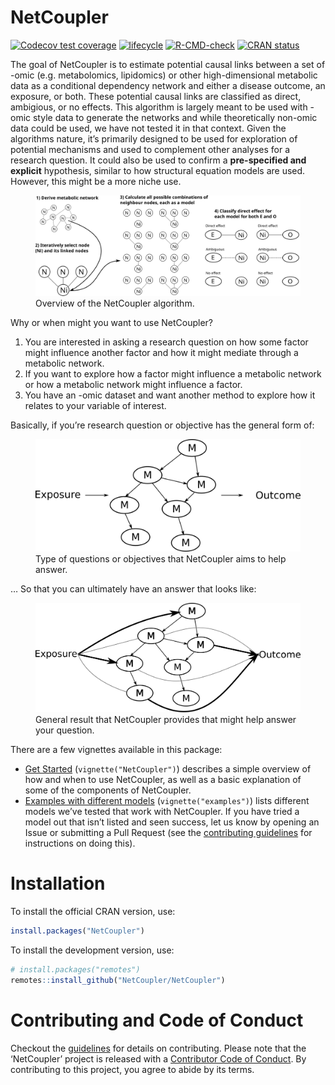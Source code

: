 
<!-- README.md is generated from README.Rmd. Please edit that file -->

# NetCoupler

<!-- badges: start -->

[![Codecov test
coverage](https://codecov.io/gh/NetCoupler/NetCoupler/branch/main/graph/badge.svg)](https://app.codecov.io/gh/NetCoupler/NetCoupler/branch/main)
[![lifecycle](https://img.shields.io/badge/lifecycle-experimental-orange.svg)](https://lifecycle.r-lib.org/articles/stages.html)
[![R-CMD-check](https://github.com/NetCoupler/NetCoupler/actions/workflows/R-CMD-check.yaml/badge.svg)](https://github.com/NetCoupler/NetCoupler/actions/workflows/R-CMD-check.yaml)
[![CRAN
status](https://www.r-pkg.org/badges/version/NetCoupler)](https://CRAN.R-project.org/package=NetCoupler)

<!-- badges: end -->

The goal of NetCoupler is to estimate potential causal links between a
set of -omic (e.g. metabolomics, lipidomics) or other high-dimensional
metabolic data as a conditional dependency network and either a disease
outcome, an exposure, or both. These potential causal links are
classified as direct, ambigious, or no effects. This algorithm is
largely meant to be used with -omic style data to generate the networks
and while theoretically non-omic data could be used, we have not tested
it in that context. Given the algorithms nature, it’s primarily designed
to be used for exploration of potential mechanisms and used to
complement other analyses for a research question. It could also be used
to confirm a **pre-specified and explicit** hypothesis, similar to how
structural equation models are used. However, this might be a more niche
use.

<figure>
<img src="man/figures/algorithm.svg"
alt="Overview of the NetCoupler algorithm." />
<figcaption aria-hidden="true">Overview of the NetCoupler
algorithm.</figcaption>
</figure>

Why or when might you want to use NetCoupler?

1.  You are interested in asking a research question on how some factor
    might influence another factor and how it might mediate through a
    metabolic network.
2.  If you want to explore how a factor might influence a metabolic
    network or how a metabolic network might influence a factor.
3.  You have an -omic dataset and want another method to explore how it
    relates to your variable of interest.

Basically, if you’re research question or objective has the general form
of:

<figure>
<img src="man/figures/aim-question.png"
alt="Type of questions or objectives that NetCoupler aims to help answer." />
<figcaption aria-hidden="true">Type of questions or objectives that
NetCoupler aims to help answer.</figcaption>
</figure>

… So that you can ultimately have an answer that looks like:

<figure>
<img src="vignettes/aim-output.png"
alt="General result that NetCoupler provides that might help answer your question." />
<figcaption aria-hidden="true">General result that NetCoupler provides
that might help answer your question.</figcaption>
</figure>

There are a few vignettes available in this package:

- [Get
  Started](https://netcoupler.github.io/NetCoupler/articles/NetCoupler.html)
  (`vignette("NetCoupler")`) describes a simple overview of how and when
  to use NetCoupler, as well as a basic explanation of some of the
  components of NetCoupler.
- [Examples with different
  models](https://netcoupler.github.io/NetCoupler/articles/examples.html)
  (`vignette("examples")`) lists different models we’ve tested that work
  with NetCoupler. If you have tried a model out that isn’t listed and
  seen success, let us know by opening an Issue or submitting a Pull
  Request (see the [contributing
  guidelines](https://github.com/NetCoupler/NetCoupler/blob/main/.github/CONTRIBUTING.md)
  for instructions on doing this).
  <!-- TODO: Add link to description vignette when its done -->

# Installation

To install the official CRAN version, use:

``` r
install.packages("NetCoupler")
```

To install the development version, use:

``` r
# install.packages("remotes")
remotes::install_github("NetCoupler/NetCoupler")
```

# Contributing and Code of Conduct

Checkout the
[guidelines](https://github.com/NetCoupler/NetCoupler/blob/main/.github/CONTRIBUTING.md)
for details on contributing. Please note that the ‘NetCoupler’ project
is released with a [Contributor Code of
Conduct](https://github.com/NetCoupler/NetCoupler/blob/main/CODE_OF_CONDUCT.md).
By contributing to this project, you agree to abide by its terms.
